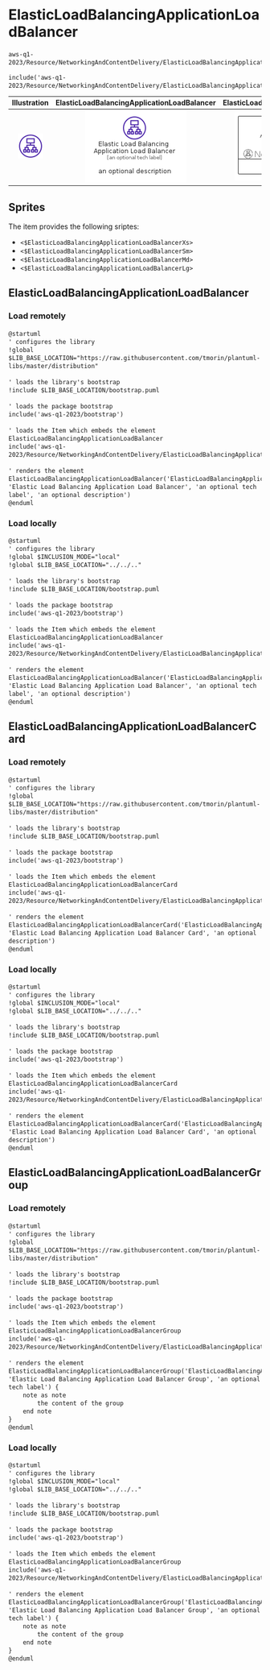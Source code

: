 # ElasticLoadBalancingApplicationLoadBalancer


```text
aws-q1-2023/Resource/NetworkingAndContentDelivery/ElasticLoadBalancingApplicationLoadBalancer
```

```text
include('aws-q1-2023/Resource/NetworkingAndContentDelivery/ElasticLoadBalancingApplicationLoadBalancer')
```



| Illustration | ElasticLoadBalancingApplicationLoadBalancer | ElasticLoadBalancingApplicationLoadBalancerCard | ElasticLoadBalancingApplicationLoadBalancerGroup |
| :---: | :---: | :---: | :---: |
| ![illustration for Illustration](../../../aws-q1-2023/Resource/NetworkingAndContentDelivery/ElasticLoadBalancingApplicationLoadBalancer.png) | ![illustration for ElasticLoadBalancingApplicationLoadBalancer](../../../aws-q1-2023/Resource/NetworkingAndContentDelivery/ElasticLoadBalancingApplicationLoadBalancer.Local.png) | ![illustration for ElasticLoadBalancingApplicationLoadBalancerCard](../../../aws-q1-2023/Resource/NetworkingAndContentDelivery/ElasticLoadBalancingApplicationLoadBalancerCard.Local.png) | ![illustration for ElasticLoadBalancingApplicationLoadBalancerGroup](../../../aws-q1-2023/Resource/NetworkingAndContentDelivery/ElasticLoadBalancingApplicationLoadBalancerGroup.Local.png) |



## Sprites
The item provides the following sriptes:

- `<$ElasticLoadBalancingApplicationLoadBalancerXs>`
- `<$ElasticLoadBalancingApplicationLoadBalancerSm>`
- `<$ElasticLoadBalancingApplicationLoadBalancerMd>`
- `<$ElasticLoadBalancingApplicationLoadBalancerLg>`





## ElasticLoadBalancingApplicationLoadBalancer

### Load remotely
```plantuml
@startuml
' configures the library
!global $LIB_BASE_LOCATION="https://raw.githubusercontent.com/tmorin/plantuml-libs/master/distribution"

' loads the library's bootstrap
!include $LIB_BASE_LOCATION/bootstrap.puml

' loads the package bootstrap
include('aws-q1-2023/bootstrap')

' loads the Item which embeds the element ElasticLoadBalancingApplicationLoadBalancer
include('aws-q1-2023/Resource/NetworkingAndContentDelivery/ElasticLoadBalancingApplicationLoadBalancer')

' renders the element
ElasticLoadBalancingApplicationLoadBalancer('ElasticLoadBalancingApplicationLoadBalancer', 'Elastic Load Balancing Application Load Balancer', 'an optional tech label', 'an optional description')
@enduml
```

### Load locally
```plantuml
@startuml
' configures the library
!global $INCLUSION_MODE="local"
!global $LIB_BASE_LOCATION="../../.."

' loads the library's bootstrap
!include $LIB_BASE_LOCATION/bootstrap.puml

' loads the package bootstrap
include('aws-q1-2023/bootstrap')

' loads the Item which embeds the element ElasticLoadBalancingApplicationLoadBalancer
include('aws-q1-2023/Resource/NetworkingAndContentDelivery/ElasticLoadBalancingApplicationLoadBalancer')

' renders the element
ElasticLoadBalancingApplicationLoadBalancer('ElasticLoadBalancingApplicationLoadBalancer', 'Elastic Load Balancing Application Load Balancer', 'an optional tech label', 'an optional description')
@enduml
```

## ElasticLoadBalancingApplicationLoadBalancerCard

### Load remotely
```plantuml
@startuml
' configures the library
!global $LIB_BASE_LOCATION="https://raw.githubusercontent.com/tmorin/plantuml-libs/master/distribution"

' loads the library's bootstrap
!include $LIB_BASE_LOCATION/bootstrap.puml

' loads the package bootstrap
include('aws-q1-2023/bootstrap')

' loads the Item which embeds the element ElasticLoadBalancingApplicationLoadBalancerCard
include('aws-q1-2023/Resource/NetworkingAndContentDelivery/ElasticLoadBalancingApplicationLoadBalancer')

' renders the element
ElasticLoadBalancingApplicationLoadBalancerCard('ElasticLoadBalancingApplicationLoadBalancerCard', 'Elastic Load Balancing Application Load Balancer Card', 'an optional description')
@enduml
```

### Load locally
```plantuml
@startuml
' configures the library
!global $INCLUSION_MODE="local"
!global $LIB_BASE_LOCATION="../../.."

' loads the library's bootstrap
!include $LIB_BASE_LOCATION/bootstrap.puml

' loads the package bootstrap
include('aws-q1-2023/bootstrap')

' loads the Item which embeds the element ElasticLoadBalancingApplicationLoadBalancerCard
include('aws-q1-2023/Resource/NetworkingAndContentDelivery/ElasticLoadBalancingApplicationLoadBalancer')

' renders the element
ElasticLoadBalancingApplicationLoadBalancerCard('ElasticLoadBalancingApplicationLoadBalancerCard', 'Elastic Load Balancing Application Load Balancer Card', 'an optional description')
@enduml
```

## ElasticLoadBalancingApplicationLoadBalancerGroup

### Load remotely
```plantuml
@startuml
' configures the library
!global $LIB_BASE_LOCATION="https://raw.githubusercontent.com/tmorin/plantuml-libs/master/distribution"

' loads the library's bootstrap
!include $LIB_BASE_LOCATION/bootstrap.puml

' loads the package bootstrap
include('aws-q1-2023/bootstrap')

' loads the Item which embeds the element ElasticLoadBalancingApplicationLoadBalancerGroup
include('aws-q1-2023/Resource/NetworkingAndContentDelivery/ElasticLoadBalancingApplicationLoadBalancer')

' renders the element
ElasticLoadBalancingApplicationLoadBalancerGroup('ElasticLoadBalancingApplicationLoadBalancerGroup', 'Elastic Load Balancing Application Load Balancer Group', 'an optional tech label') {
    note as note
        the content of the group
    end note
}
@enduml
```

### Load locally
```plantuml
@startuml
' configures the library
!global $INCLUSION_MODE="local"
!global $LIB_BASE_LOCATION="../../.."

' loads the library's bootstrap
!include $LIB_BASE_LOCATION/bootstrap.puml

' loads the package bootstrap
include('aws-q1-2023/bootstrap')

' loads the Item which embeds the element ElasticLoadBalancingApplicationLoadBalancerGroup
include('aws-q1-2023/Resource/NetworkingAndContentDelivery/ElasticLoadBalancingApplicationLoadBalancer')

' renders the element
ElasticLoadBalancingApplicationLoadBalancerGroup('ElasticLoadBalancingApplicationLoadBalancerGroup', 'Elastic Load Balancing Application Load Balancer Group', 'an optional tech label') {
    note as note
        the content of the group
    end note
}
@enduml
```

